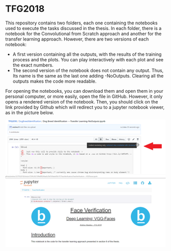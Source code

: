 # TFG2018
This repository contains two folders, each one containing the notebooks used to execute the tasks discussed in the thesis. In each folder, there is a notebook for the Convolutional from Scratch approach and another for the transfer learning approach. However, there are two versions of each notebook:

* A first version containing all the outputs, with the results of the training process and the plots. You can play interactively with each plot and see the exact numbers.
* The second version of the notebook does not contain any output. Thus, Its name is the same as the last one adding -NoOutputs. Clearing all the outputs makes the code more readable.

For opening the notebooks, you can download them and open them in your personal computer, or more easily, open the file in GitHub. However, it only opens a rendered version of the notebook. Then, you should click on the link provided by Github which will redirect you to a jupyter notebook viewer, as in the picture below.

![](https://github.com/andreu15/TFG2018/blob/master/guia.png)
![](https://github.com/andreu15/TFG2018/blob/master/viewer.png)
